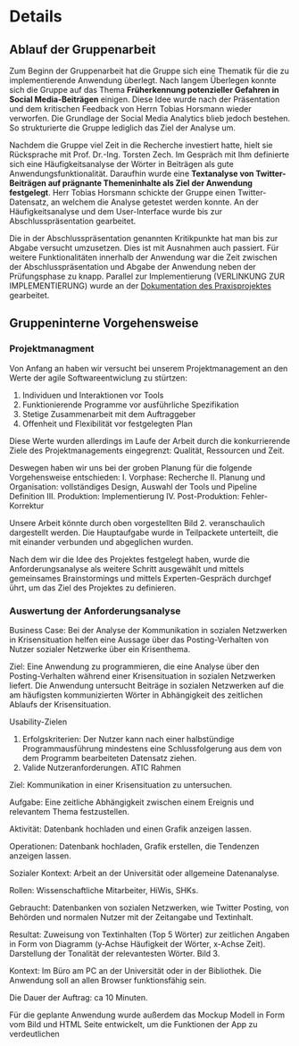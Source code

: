 # Details
## Ablauf der Gruppenarbeit
Zum Beginn der Gruppenarbeit hat die Gruppe sich eine Thematik für die zu implementierende Anwendung überlegt. Nach langem Überlegen konnte sich die Gruppe auf das Thema **Früherkennung potenzieller Gefahren in Social Media-Beiträgen** einigen. Diese Idee wurde nach der Präsentation und dem kritischen Feedback von Herrn Tobias Horsmann wieder verworfen. Die Grundlage der Social Media Analytics blieb jedoch bestehen. So strukturierte die Gruppe lediglich das Ziel der Analyse um.

Nachdem die Gruppe viel Zeit in die Recherche investiert hatte, hielt sie Rücksprache mit Prof. Dr.-Ing. Torsten Zech. Im Gespräch mit Ihm definierte sich eine Häufigkeitsanalyse der Wörter in Beiträgen als gute Anwendungsfunktionalität. Daraufhin wurde eine **Textanalyse von Twitter-Beiträgen auf prägnante Themeninhalte als Ziel der Anwendung festgelegt**. Herr Tobias Horsmann schickte der Gruppe einen Twitter-Datensatz, an welchem die Analyse getestet werden konnte. An der Häufigkeitsanalyse und dem User-Interface wurde bis zur Abschlusspräsentation gearbeitet.

Die in der Abschlusspräsentation genannten Kritikpunkte hat man bis zur Abgabe versucht umzusetzen. Dies ist mit Ausnahmen auch passiert. Für weitere Funktionalitäten innerhalb der Anwendung war die Zeit zwischen der Abschlusspräsentation und Abgabe der Anwendung neben der Prüfungsphase zu knapp. Parallel zur Implementierung (VERLINKUNG ZUR IMPLEMENTIERUNG) wurde an der [Dokumentation des Praxisprojektes](README.md) gearbeitet.


## Gruppeninterne Vorgehensweise

### Projektmanagment 
Von Anfang an haben wir versucht bei unserem Projektmanagement an den Werte der agile Softwareentwiclung zu stürtzen:
1.	Individuen und Interaktionen vor Tools
2.	Funktionierende Programme vor ausführliche Spezifikation
3.	Stetige Zusammenarbeit mit dem Auftraggeber
4.	Offenheit und Flexibilität vor festgelegten Plan

Diese Werte wurden allerdings im Laufe der Arbeit durch die konkurrierende Ziele des Projektmanagements eingegrenzt: Qualität, Ressourcen und Zeit.

Deswegen haben wir uns bei der groben Planung für die folgende Vorgehensweise entschieden:
I.	Vorphase: Recherche
II.	Planung und Organisation: vollständiges Design, Auswahl der Tools und Pipeline Definition
III.	Produktion: Implementierung
IV.	Post-Produktion: Fehler-Korrektur 					

Unsere Arbeit könnte durch oben vorgestellten Bild 2. veranschaulich dargestellt werden. Die Hauptaufgabe wurde in Teilpackete unterteilt, die mit einander verbunden und abgeglichen wurden.

Nach dem wir die Idee des Projektes festgelegt haben, wurde die Anforderungsanalyse als weitere Schritt ausgewählt und mittels gemeinsames Brainstormings und mittels Experten-Gespräch durchgef ührt, um das Ziel des Projektes zu definieren.

### Auswertung der Anforderungsanalyse  																							
Business Case: Bei der Analyse der Kommunikation in sozialen Netzwerken in Krisensituation helfen eine Aussage über das Posting-Verhalten von Nutzer sozialer Netzwerke über ein Krisenthema.

Ziel: Eine Anwendung zu programmieren, die eine Analyse über den Posting-Verhalten während einer Krisensituation in sozialen Netzwerken liefert. Die Anwendung untersucht Beiträge in sozialen Netzwerken auf die am häufigsten kommunizierten Wörter in Abhängigkeit des zeitlichen Ablaufs der Krisensituation.

Usability-Zielen
1.	Erfolgskriterien:
Der Nutzer kann nach einer halbstündige Programmausführung mindestens eine Schlussfolgerung aus dem von dem Programm bearbeiteten Datensatz ziehen.
2.	Valide Nutzeranforderungen. ATIC Rahmen



Ziel: Kommunikation in einer Krisensituation zu untersuchen.

Aufgabe: Eine zeitliche Abhängigkeit zwischen einem Ereignis und relevantem Thema festzustellen.

Aktivität: Datenbank hochladen und einen Grafik anzeigen lassen.

Operationen: Datenbank hochladen, Grafik erstellen, die Tendenzen anzeigen lassen.

Sozialer Kontext: Arbeit an der Universität oder allgemeine Datenanalyse.

Rollen: Wissenschaftliche Mitarbeiter, HiWis, SHKs.

Gebraucht: Datenbanken von sozialen Netzwerken, wie Twitter Posting, von Behörden und normalen Nutzer mit der Zeitangabe und Textinhalt.

Resultat: Zuweisung von Textinhalten (Top 5 Wörter) zur zeitlichen Angaben in Form von Diagramm (y-Achse Häufigkeit der Wörter, x-Achse Zeit). Darstellung der Tonalität der relevantesten Wörter. 						 Bild 3.

Kontext: Im Büro am PC an der Universität oder in der Bibliothek. Die Anwendung soll an allen Browser funktionsfähig sein.

Die Dauer der Auftrag: ca 10 Minuten.

Für die geplante Anwendung wurde außerdem das Mockup Modell in Form vom Bild und HTML Seite entwickelt, um die Funktionen der App zu verdeutlichen
